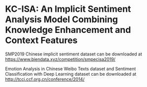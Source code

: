 # KC-ISA: An Implicit Sentiment Analysis Model Combining Knowledge Enhancement and Context Features

SMP2019 Chinese implicit sentiment dataset can be downloaded at https://www.biendata.xyz/competition/smpecisa2019/



Emotion Analysis in Chinese Weibo Texts dataset and Sentiment Classification with Deep Learning dataset can be downloaded at http://tcci.ccf.org.cn/conference/2014/

